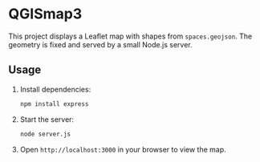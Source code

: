 # QGISmap3

This project displays a Leaflet map with shapes from `spaces.geojson`. The geometry is fixed and served by a small Node.js server.

## Usage

1. Install dependencies:
   ```bash
   npm install express
   ```
2. Start the server:
   ```bash
   node server.js
   ```
3. Open `http://localhost:3000` in your browser to view the map.
